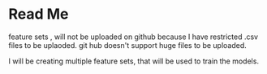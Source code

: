 
# Read Me

feature sets , will not be uploaded on github because I have restricted .csv files to be uplaoded.
git hub doesn't support huge files to be uploaded.

I will be creating multiple feature sets, that will be used to train the models.